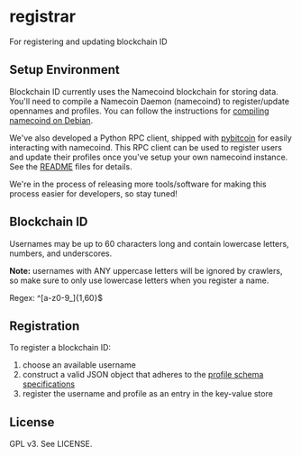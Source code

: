 registrar
==================

For registering and updating blockchain ID

## Setup Environment 

Blockchain ID currently uses the Namecoind blockchain for storing data. You'll need to compile a Namecoin Daemon (namecoind) to register/update opennames and profiles. You can follow the instructions for [compiling namecoind on Debian](https://github.com/namesystem/registrar/blob/master/doc/build-debian.md). 

We've also developed a Python RPC client, shipped with [pybitcoin](https://github.com/namesystem/pybitcoin/rpc) for easily interacting with namecoind. This RPC client can be used to register users and update their profiles once you've setup your own namecoind instance. See the [README](https://github.com/namesystem/pybitcoin/tree/master/pybitcoin/rpc) files for details.

We're in the process of releasing more tools/software for making this process easier for developers, so stay tuned!

## Blockchain ID

Usernames may be up to 60 characters long and contain lowercase letters, numbers, and underscores.

**Note:** usernames with ANY uppercase letters will be ignored by crawlers, so make sure to only use lowercase letters when you register a name.

Regex: ^[a-z0-9_]{1,60}$

## Registration

To register a blockchain ID:

1. choose an available username
2. construct a valid JSON object that adheres to the [profile schema specifications](https://github.com/blockstack/blockstack/wiki/Passcard-Schema-v2)
3. register the username and profile as an entry in the key-value store

## License

GPL v3. See LICENSE.
